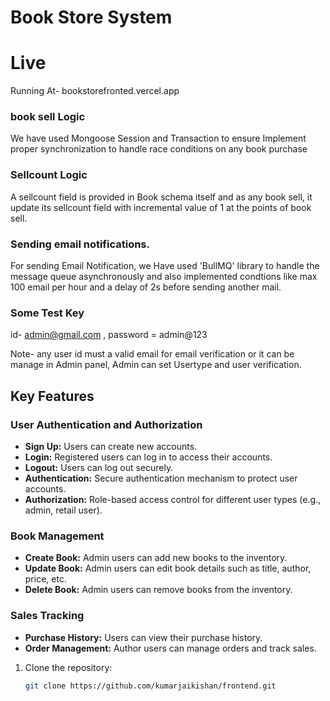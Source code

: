 # Book Store System


# Live
Running At- bookstorefronted.vercel.app

### book sell Logic
We have used Mongoose Session and Transaction to ensure Implement proper synchronization to handle race conditions on any book purchase


### Sellcount Logic
A sellcount field is provided in Book schema itself and as any book sell, it update its sellcount field with incremental value of 1 at the points of book sell.

### Sending email notifications.
 For sending Email Notification, we Have used 'BullMQ' library to handle the message queue asynchronously and also implemented condtions like max 100 email per hour and a delay of 2s before sending another mail.

### Some Test Key
id- admin@gmail.com , password = admin@123

Note- any user id must a valid email for email verification or it can be manage in Admin panel, Admin can set Usertype and user verification.



## Key Features


### User Authentication and Authorization
- **Sign Up:** Users can create new accounts.
- **Login:** Registered users can log in to access their accounts.
- **Logout:** Users can log out securely.
- **Authentication:** Secure authentication mechanism to protect user accounts.
- **Authorization:** Role-based access control for different user types (e.g., admin, retail user).


### Book Management
- **Create Book:** Admin users can add new books to the inventory.
- **Update Book:** Admin users can edit book details such as title, author, price, etc.
- **Delete Book:** Admin users can remove books from the inventory.

### Sales Tracking
- **Purchase History:** Users can view their purchase history.
- **Order Management:** Author users can manage orders and track sales.



1. Clone the repository:

   ```bash
   git clone https://github.com/kumarjaikishan/frontend.git
